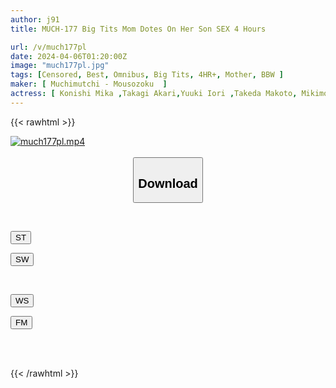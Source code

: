 ```yaml
---
author: j91
title: MUCH-177 Big Tits Mom Dotes On Her Son SEX 4 Hours

url: /v/much177pl
date: 2024-04-06T01:20:00Z
image: "much177pl.jpg"
tags: [Censored, Best, Omnibus, Big Tits, 4HR+, Mother, BBW	]
maker: [ Muchimutchi - Mousozoku  ]
actress: [ Konishi Mika ,Takagi Akari,Yuuki Iori ,Takeda Makoto, Mikimoto Sayaka ]
---
```



{{< rawhtml >}}

<div class="video" data-videoid="A0oAe7vAJkcXJDO">
    <a href="javascript:;">
        <img src="/v/much177pl/much177pl.jpg" width="WIDTH" height="HEIGHT" alt="much177pl.mp4" loading="lazy">
    </a>
</div>

<script type="text/javascript" src="https://j91.asia/asset/on-demand-st.js"></script>

<br>
  <link rel="stylesheet" href="https://j91.asia/asset/bs5.css">
  
  <center>
  <button class="btn btn-primary" type="button" data-bs-toggle="collapse" data-bs-target=".multi-collapse" aria-expanded="false" aria-controls="multiCollapseExample1 multiCollapseExample2"><h2>Download</h2></button></center>
</p>
<div class="row">
  <div class="col">
    <div class="collapse multi-collapse" id="multiCollapseExample1">
      <div class="card card-body">
	      	      <br>
<div class="buttons">  
<p><a href="https://streamtape.to/v/A0oAe7vAJkcXJDO" target="_blank"><button class="btn-hover color-3"><i class="fa fa-download"></i> ST</button></a></p>
<p><a href="https://asnwish.com/197ou05qy816" target="_blank"><button class="btn-hover color-2"><i class="fa fa-download"></i> SW</button></a></p></div>
    </div>
  </div>
</div>
  <div class="col">
    <div class="collapse multi-collapse" id="multiCollapseExample2">
      <div class="card card-body">
	      <br>
<div class="buttons">
<p><a href="https://wolfstream.tv/ifvhg0ouchj3"><button class="btn-hover color-9"><i class="fa fa-download"></i> WS</button></a></p>
<p><a href="https://filemoon.sx/d/m81q6fritaqi"><button class="btn-hover color-8"><i class="fa fa-download"></i> FM</button></a></p></div>
<br><br>
      </div>
    </div>
  </div>
</div>

{{< /rawhtml >}}